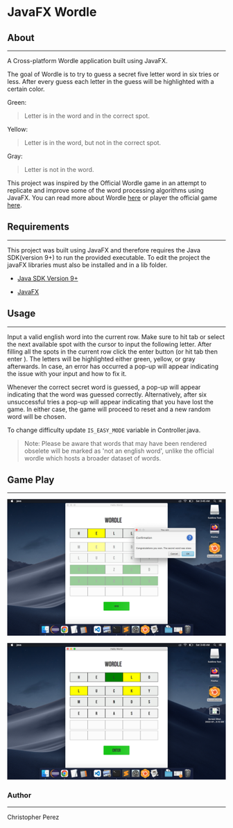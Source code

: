 # JavaFX Wordle

## About
---

A Cross-platform Wordle application built using JavaFX.

The goal of Wordle is to try to guess a secret five letter word in six tries or less. After every guess each letter in the guess will be highlighted with a certain color. 

 Green:

  > Letter is in the word and in the correct spot. 

Yellow:

  > Letter is in the word, but not in the correct spot.

Gray:

  > Letter is not in the word. 


This project was inspired by the Official Wordle game in an attempt to replicate and improve some of the word processing algorithms using JavaFX. You can read more about Wordle [here](https://www.nytimes.com/2022/01/03/technology/wordle-word-game-creator.html) or player the official game [here](https://www.nytimes.com/games/wordle/index.html). 


## Requirements
---

This project was built using JavaFX and therefore requires the Java SDK(version 9+) to run the provided executable. To edit the project the javaFX libraries must also be installed and in a lib folder.

 
- [Java SDK Version 9+](https://www.oracle.com/java/technologies/downloads/)

- [JavaFX](https://openjfx.io/)

## Usage
---

  Input a valid english word into the current row. Make sure to hit tab or select the next available spot with the cursor to input the following letter. After filling all the spots in the current row click the enter button (or hit tab then enter ). The letters will be highlighted either green, yellow, or gray afterwards. In case, an error has occurred a pop-up will appear indicating the issue with your input and how to fix it. 

  Whenever the correct secret word is guessed, a pop-up will appear indicating that the word was guessed correctly. Alternatively, after six unsuccessful tries a pop-up will appear indicating that you have lost the game. In either case, the game will proceed to reset and a new random word will be chosen. 


  To change difficulty update `IS_EASY_MODE` variable in Controller.java. 

  
    
  > Note:
  Please be aware that words that may have been rendered obselete will be marked as 'not an english word', unlike the official wordle which hosts a broader dataset of words. 

## Game Play
---

  ![wordle-gameplay](wordle-play-screenshot.png)

  ![wordle-gameplay](wordle-play-screenshot-2.png)


### Author
---

 Christopher Perez